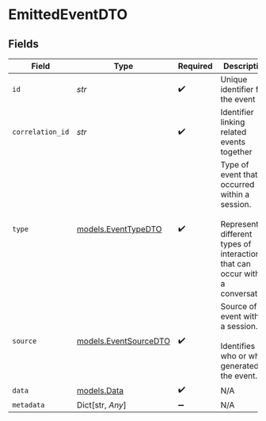 # EmittedEventDTO


## Fields

| Field                                                                                                                           | Type                                                                                                                            | Required                                                                                                                        | Description                                                                                                                     | Example                                                                                                                         |
| ------------------------------------------------------------------------------------------------------------------------------- | ------------------------------------------------------------------------------------------------------------------------------- | ------------------------------------------------------------------------------------------------------------------------------- | ------------------------------------------------------------------------------------------------------------------------------- | ------------------------------------------------------------------------------------------------------------------------------- |
| `id`                                                                                                                            | *str*                                                                                                                           | :heavy_check_mark:                                                                                                              | Unique identifier for the event                                                                                                 | o5kf8vKzI5                                                                                                                      |
| `correlation_id`                                                                                                                | *str*                                                                                                                           | :heavy_check_mark:                                                                                                              | Identifier linking related events together                                                                                      | RID(lyH-sVmwJO)::Y8oBzYT4CQ                                                                                                     |
| `type`                                                                                                                          | [models.EventTypeDTO](../models/eventtypedto.md)                                                                                | :heavy_check_mark:                                                                                                              | Type of event that occurred within a session.<br/><br/>Represents different types of interactions that can occur within a conversation. |                                                                                                                                 |
| `source`                                                                                                                        | [models.EventSourceDTO](../models/eventsourcedto.md)                                                                            | :heavy_check_mark:                                                                                                              | Source of the event within a session.<br/><br/>Identifies who or what generated the event.                                      |                                                                                                                                 |
| `data`                                                                                                                          | [models.Data](../models/data.md)                                                                                                | :heavy_check_mark:                                                                                                              | N/A                                                                                                                             |                                                                                                                                 |
| `metadata`                                                                                                                      | Dict[str, *Any*]                                                                                                                | :heavy_minus_sign:                                                                                                              | N/A                                                                                                                             |                                                                                                                                 |
